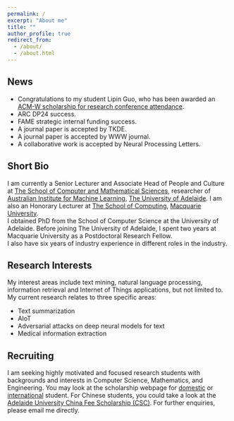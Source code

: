 ```yaml
---
permalink: /
excerpt: "About me"
title: ""
author_profile: true
redirect_from: 
  - /about/
  - /about.html
---
```


## News
* Congratulations to my student Lipin Guo, who has been awarded an [ACM-W scholarship for research conference attendance](https://women.acm.org/acm-w-scholarship-for-attendance-of-research-conferences-program/). 
* ARC DP24 success.
* FAME strategic internal funding success.
* A journal paper is accepted by TKDE. 
* A journal paper is accepted by WWW journal. 
* A collaborative work is accepted by Neural Processing Letters. 		 	  

## Short Bio
I am currently a Senior Lecturer and Associate Head of People and Culture at [The School of Computer and Mathematical Sciences](https://set.adelaide.edu.au/mathematical-sciences), researcher of [Australian Institute for Machine Learning](https://www.adelaide.edu.au/aiml/), [The University of Adelaide](http://www.adelaide.edu.au). I am also an Honorary Lecturer at [The School of Computing](https://www.mq.edu.au/faculty-of-science-and-engineering/departments-and-schools/school-of-computing), [Macquarie University](http://www.mq.edu.au/).  
I obtained PhD from the School of Computer Science at the University of Adelaide. Before joining The University of Adelaide, I spent two years at Macquarie University as a Postdoctoral Research Fellow.    
I also have six years of industry experience in different roles in the industry. 
		
## Research Interests
 My interest areas include text mining, natural language processing, information retrieval and Internet of Things applications, but not limited to.
My current research relates to three specific areas: 
- Text summarization
- AIoT
- Adversarial attacks on deep neural models for text
- Medical information extraction	

## Recruiting
I am seeking highly motivated and focused research students with backgrounds and interests in Computer Science, Mathematics, and Engineering. 
You may look at the scholarship webpage for [domestic](https://www.adelaide.edu.au/graduatecentre/scholarships/research/) or [international](https://www.adelaide.edu.au/graduatecentre/scholarships/research-international/) student. For Chinese students, you could take a look at the [Adelaide University China Fee Scholarship (CSC)](https://scholarships.adelaide.edu.au/Scholarships/postgraduate-research/all-faculties/adelaide-university-china-fee-scholarships-china).
For further enquiries, please email me directly. 

